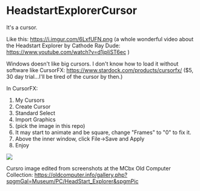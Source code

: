 # HeadstartExplorerCursor

It's a cursor.  

Like this: https://i.imgur.com/6LxfUFN.png (a whole wonderful video about the Headstart Explorer by Cathode Ray Dude: https://www.youtube.com/watch?v=d1jpIiST6ec )

Windows doesn't like big cursors.  I don't know how to load it without software like CursorFX: https://www.stardock.com/products/cursorfx/ ($5, 30 day trial...I'll be tired of the cursor by then.)

In CursorFX:
1. My Cursors
2. Create Cursor
3. Standard Select
4. Import Graphics
5. (pick the image in this repo)
6. It may start to animate and be square, change "Frames" to "0" to fix it.
7. Above the inner window, click File->Save and Apply
8. Enjoy

![](https://i.imgur.com/p9vb3NL.png)

Cursro image edited from screenshots at the MCbx Old Computer Collection: https://oldcomputer.info/gallery.php?spgmGal=Museum/PC/HeadStart_Explorer&spgmPic
